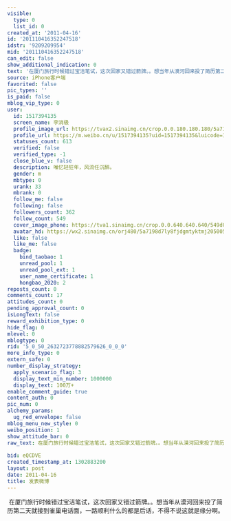 ```yaml
---
visible:
  type: 0
  list_id: 0
created_at: '2011-04-16'
id: '201110416352247518'
idstr: '9209209954'
mid: '201110416352247518'
can_edit: false
show_additional_indication: 0
text: '在厦门旅行时候错过宝洁笔试，这次回家又错过箭牌。。想当年从漠河回来投了简历第二天就接到雀巢电话面，一路顺利什么的都是后话，不得不说这就是缘分啊。 '
source: iPhone客户端
favorited: false
pic_types: ''
is_paid: false
mblog_vip_type: 0
user:
  id: 1517394135
  screen_name: 李消极
  profile_image_url: https://tvax2.sinaimg.cn/crop.0.0.180.180.180/5a7198d7ly8fjdgmtyktmj20500500so.jpg?KID=imgbed,tva&Expires=1606400114&ssig=zkF1gjcH9V
  profile_url: https://m.weibo.cn/u/1517394135?uid=1517394135&luicode=10000011&lfid=2304131517394135_-_WEIBO_SECOND_PROFILE_WEIBO
  statuses_count: 613
  verified: false
  verified_type: -1
  close_blue_v: false
  description: 唯忆轻狂年，风流任沉醉。
  gender: m
  mbtype: 0
  urank: 33
  mbrank: 0
  follow_me: false
  following: false
  followers_count: 362
  follow_count: 549
  cover_image_phone: https://tva1.sinaimg.cn/crop.0.0.640.640.640/549d0121tw1egm1kjly3jj20hs0hsq4f.jpg
  avatar_hd: https://wx2.sinaimg.cn/orj480/5a7198d7ly8fjdgmtyktmj20500500so.jpg
  like: false
  like_me: false
  badge:
    bind_taobao: 1
    unread_pool: 1
    unread_pool_ext: 1
    user_name_certificate: 1
    hongbao_2020: 2
reposts_count: 0
comments_count: 17
attitudes_count: 0
pending_approval_count: 0
isLongText: false
reward_exhibition_type: 0
hide_flag: 0
mlevel: 0
mblogtype: 0
rid: '5_0_50_2632723778882579626_0_0_0'
more_info_type: 0
extern_safe: 0
number_display_strategy:
  apply_scenario_flag: 3
  display_text_min_number: 1000000
  display_text: 100万+
enable_comment_guide: true
content_auth: 0
pic_num: 0
alchemy_params:
  ug_red_envelope: false
mblog_menu_new_style: 0
weibo_position: 1
show_attitude_bar: 0
raw_text: 在厦门旅行时候错过宝洁笔试，这次回家又错过箭牌。。想当年从漠河回来投了简历第二天就接到雀巢电话面，一路顺利什么的都是后话，不得不说这就是缘分啊。
  ​​​
bid: eQCDVE
created_timestamp_at: 1302883200
layout: post
date: 2011-04-16
title: 发表微博
---
```


![]()
在厦门旅行时候错过宝洁笔试，这次回家又错过箭牌。。想当年从漠河回来投了简历第二天就接到雀巢电话面，一路顺利什么的都是后话，不得不说这就是缘分啊。 
